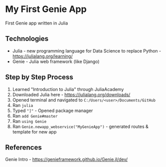 # My First Genie App
First Genie app written in Julia

## Technologies
- Julia - new programming language for Data Science to replace Python - https://julialang.org/learning/
- Genie - Julia web framework (like Django)

## Step by Step Process
1. Learned "Introduction to Julia" through JuliaAcademy
2. Downloaded Julia here - https://julialang.org/downloads/
3. Opened terminal and navigated to ```C:/Users/<user>/Documents/GitHub```
4. Ran ```julia```
5. Typed ```"]"``` - Opened package manager
6. Ran ```add Genie#master```
7. Ran ```using Genie```
8. Ran ```Genie.newapp_webservice("MyGenieApp")``` - generated routes & template for new app

## References
Genie Intro - https://genieframework.github.io/Genie.jl/dev/